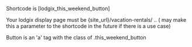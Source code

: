 Shortcode is [lodgix_this_weekend_button]

Your lodgix display page must be {site_url}/vacation-rentals/ .. ( may make this a parameter to the shortcode in the future if there is a use case)

Button is an 'a' tag with the class of .this_weekend_button
